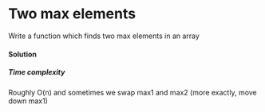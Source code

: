 # Two max elements
Write a function which finds two max elements in an array
#### Solution
##### Time complexity 
Roughly O(n) and sometimes we swap max1 and max2 (more exactly, move down max1)

